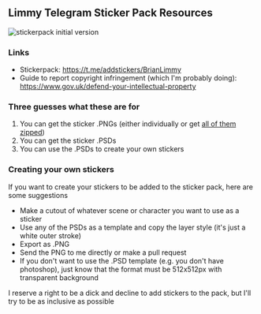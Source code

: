## Limmy Telegram Sticker Pack Resources
![stickerpack initial version](https://i.imgur.com/4y2vHTF.gif)
### Links
 - Stickerpack: https://t.me/addstickers/BrianLimmy
 - Guide to report
   copyright infringement (which I'm probably doing):
   https://www.gov.uk/defend-your-intellectual-property

### Three guesses what these are for
 1. You can get the sticker .PNGs (either individually or get [all of them zipped](https://github.com/Johnoss/limmy-stickerpack-resources/blob/master/all-stickers-pngs.zip))
 2. You can get the sticker .PSDs
 3. You can use the .PSDs to create your own stickers

### Creating your own stickers
If you want to create your stickers to be added to the sticker pack, here are some suggestions

- Make a cutout of whatever scene or character you want to use as a sticker
 - Use any of the PSDs as a template and copy the layer style (it's just a white outer stroke)
 - Export as .PNG
 - Send the PNG to me directly or make a pull request
 - If you don't want to use the .PSD template (e.g. you don't have photoshop), just know that the format must be 512x512px with transparent background

I reserve a right to be a dick and decline to add stickers to the pack, but I'll try to be as inclusive as possible
